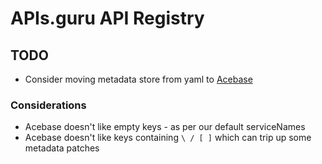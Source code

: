 # APIs.guru API Registry

## TODO

* Consider moving metadata store from yaml to [Acebase](https://github.com/appy-one/acebase)

### Considerations

* Acebase doesn't like empty keys - as per our default serviceNames
* Acebase doesn't like keys containing `\ / [ ]` which can trip up some metadata patches

